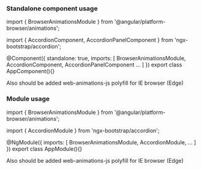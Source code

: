 ### Standalone component usage
import { BrowserAnimationsModule } from '@angular/platform-browser/animations';

import { AccordionComponent, AccordionPanelComponent } from 'ngx-bootstrap/accordion';

@Component({
  standalone: true,
  imports: [
    BrowserAnimationsModule,
    AccordionComponent,
    AccordionPanelComponent
    ...
  ]
})
export class AppComponent(){}

Also should be added web-animations-js polyfill for IE browser (Edge)
### Module usage
import { BrowserAnimationsModule } from '@angular/platform-browser/animations';

import { AccordionModule } from 'ngx-bootstrap/accordion';

@NgModule({
  imports: [
    BrowserAnimationsModule,
    AccordionModule,
    ...
  ]
})
export class AppModule(){}

Also should be added web-animations-js polyfill for IE browser (Edge)
